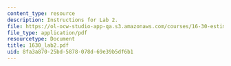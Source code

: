 ```yaml
---
content_type: resource
description: Instructions for Lab 2.
file: https://ol-ocw-studio-app-qa.s3.amazonaws.com/courses/16-30-estimation-and-control-of-aerospace-systems-spring-2004/8fa3a87025bd5878078d69e39b5df6b1_1630_lab2.pdf
file_type: application/pdf
resourcetype: Document
title: 1630_lab2.pdf
uid: 8fa3a870-25bd-5878-078d-69e39b5df6b1
---
```

